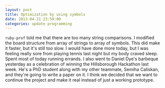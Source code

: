 ```yaml
---
layout: post
title: Optimization by using symbols
date: 2013-04-21 23:59:00
categories: update programming
---
```

`ruby-prof` told me that there are too many string comparisons.  I modified the
board structure from array of strings to array of symbols.  This did make it
faster, but it's still too slow.  I would have done more today, but I was
feeling really sore from playing tennis last night but my body craved sleep.
Spent most of today running errands.  I also went to Daniel Dye's barbeque
yesterday as a celebration of winning the Hillsborough Hackathon last week.
He's a PhD student along with my other teammate, Semiha Caliskan, and they're
going to write a paper on it.  I think we decided that we want to continue the
project and make it real instead of just a working prototype.
